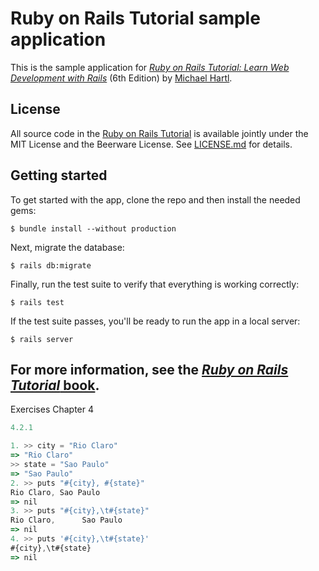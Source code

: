 # Ruby on Rails Tutorial sample application

This is the sample application for
[*Ruby on Rails Tutorial:
Learn Web Development with Rails*](https://www.railstutorial.org/)
(6th Edition)
by [Michael Hartl](https://www.michaelhartl.com/).

## License

All source code in the [Ruby on Rails Tutorial](https://www.railstutorial.org/)
is available jointly under the MIT License and the Beerware License. See
[LICENSE.md](LICENSE.md) for details.

## Getting started

To get started with the app, clone the repo and then install the needed gems:
```
$ bundle install --without production
```
Next, migrate the database:
```
$ rails db:migrate
```
Finally, run the test suite to verify that everything is working correctly:
```
$ rails test
```
If the test suite passes, you'll be ready to run the app in a local server:
```
$ rails server
```
For more information, see the
[*Ruby on Rails Tutorial* book](https://www.railstutorial.org/book).
----------------------------------------------------------------------------
Exercises Chapter 4

```js
4.2.1

1. >> city = "Rio Claro"
=> "Rio Claro"
>> state = "Sao Paulo"
=> "Sao Paulo"
2. >> puts "#{city}, #{state}"
Rio Claro, Sao Paulo
=> nil
3. >> puts "#{city},\t#{state}"
Rio Claro,      Sao Paulo
=> nil
4. >> puts '#{city},\t#{state}'
#{city},\t#{state}
=> nil
```
